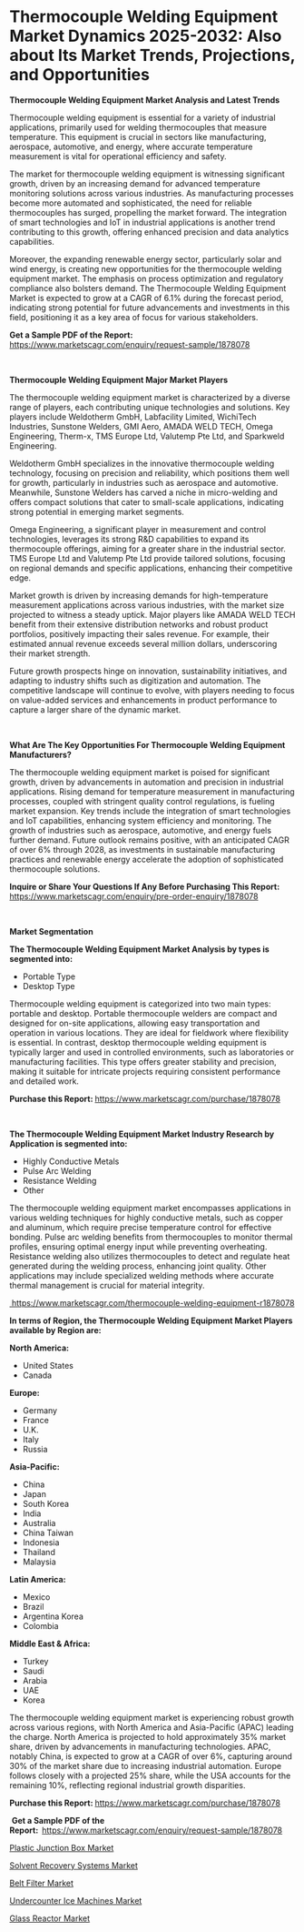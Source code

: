 <p><h1>Thermocouple Welding Equipment Market Dynamics 2025-2032: Also about Its Market Trends, Projections, and Opportunities</h1></p><p><strong>Thermocouple Welding Equipment Market Analysis and Latest Trends</strong></p>
<p><p>Thermocouple welding equipment is essential for a variety of industrial applications, primarily used for welding thermocouples that measure temperature. This equipment is crucial in sectors like manufacturing, aerospace, automotive, and energy, where accurate temperature measurement is vital for operational efficiency and safety. </p><p>The market for thermocouple welding equipment is witnessing significant growth, driven by an increasing demand for advanced temperature monitoring solutions across various industries. As manufacturing processes become more automated and sophisticated, the need for reliable thermocouples has surged, propelling the market forward. The integration of smart technologies and IoT in industrial applications is another trend contributing to this growth, offering enhanced precision and data analytics capabilities.</p><p>Moreover, the expanding renewable energy sector, particularly solar and wind energy, is creating new opportunities for the thermocouple welding equipment market. The emphasis on process optimization and regulatory compliance also bolsters demand. The Thermocouple Welding Equipment Market is expected to grow at a CAGR of 6.1% during the forecast period, indicating strong potential for future advancements and investments in this field, positioning it as a key area of focus for various stakeholders.</p></p>
<p><strong>Get a Sample PDF of the Report:&nbsp;</strong> <a href="https://www.marketscagr.com/enquiry/request-sample/1878078?utm_campaign=1868&utm_medium=2&utm_source=Github&utm_content=ia&utm_term=11042025&utm_id=thermocouple-welding-equipment">https://www.marketscagr.com/enquiry/request-sample/1878078</a></p>
<p>&nbsp;</p>
<p><strong>Thermocouple Welding Equipment Major Market Players</strong></p>
<p><p>The thermocouple welding equipment market is characterized by a diverse range of players, each contributing unique technologies and solutions. Key players include Weldotherm GmbH, Labfacility Limited, WichiTech Industries, Sunstone Welders, GMI Aero, AMADA WELD TECH, Omega Engineering, Therm-x, TMS Europe Ltd, Valutemp Pte Ltd, and Sparkweld Engineering. </p><p>Weldotherm GmbH specializes in the innovative thermocouple welding technology, focusing on precision and reliability, which positions them well for growth, particularly in industries such as aerospace and automotive. Meanwhile, Sunstone Welders has carved a niche in micro-welding and offers compact solutions that cater to small-scale applications, indicating strong potential in emerging market segments.</p><p>Omega Engineering, a significant player in measurement and control technologies, leverages its strong R&D capabilities to expand its thermocouple offerings, aiming for a greater share in the industrial sector. TMS Europe Ltd and Valutemp Pte Ltd provide tailored solutions, focusing on regional demands and specific applications, enhancing their competitive edge.</p><p>Market growth is driven by increasing demands for high-temperature measurement applications across various industries, with the market size projected to witness a steady uptick. Major players like AMADA WELD TECH benefit from their extensive distribution networks and robust product portfolios, positively impacting their sales revenue. For example, their estimated annual revenue exceeds several million dollars, underscoring their market strength.</p><p>Future growth prospects hinge on innovation, sustainability initiatives, and adapting to industry shifts such as digitization and automation. The competitive landscape will continue to evolve, with players needing to focus on value-added services and enhancements in product performance to capture a larger share of the dynamic market.</p></p>
<p>&nbsp;</p>
<p><strong>What Are The Key Opportunities For Thermocouple Welding Equipment Manufacturers?</strong></p>
<p><p>The thermocouple welding equipment market is poised for significant growth, driven by advancements in automation and precision in industrial applications. Rising demand for temperature measurement in manufacturing processes, coupled with stringent quality control regulations, is fueling market expansion. Key trends include the integration of smart technologies and IoT capabilities, enhancing system efficiency and monitoring. The growth of industries such as aerospace, automotive, and energy fuels further demand. Future outlook remains positive, with an anticipated CAGR of over 6% through 2028, as investments in sustainable manufacturing practices and renewable energy accelerate the adoption of sophisticated thermocouple solutions.</p></p>
<p><strong>Inquire or Share Your Questions If Any Before Purchasing This Report:</strong> <a href="https://www.marketscagr.com/enquiry/pre-order-enquiry/1878078?utm_campaign=1868&utm_medium=2&utm_source=Github&utm_content=ia&utm_term=11042025&utm_id=thermocouple-welding-equipment">https://www.marketscagr.com/enquiry/pre-order-enquiry/1878078</a></p>
<p>&nbsp;</p>
<p><strong>Market Segmentation</strong></p>
<p><strong>The Thermocouple Welding Equipment Market Analysis by types is segmented into:</strong></p>
<p><ul><li>Portable Type</li><li>Desktop Type</li></ul></p>
<p><p>Thermocouple welding equipment is categorized into two main types: portable and desktop. Portable thermocouple welders are compact and designed for on-site applications, allowing easy transportation and operation in various locations. They are ideal for fieldwork where flexibility is essential. In contrast, desktop thermocouple welding equipment is typically larger and used in controlled environments, such as laboratories or manufacturing facilities. This type offers greater stability and precision, making it suitable for intricate projects requiring consistent performance and detailed work.</p></p>
<p><strong>Purchase this Report:&nbsp;</strong><a href="https://www.marketscagr.com/purchase/1878078?utm_campaign=1868&utm_medium=2&utm_source=Github&utm_content=ia&utm_term=11042025&utm_id=thermocouple-welding-equipment">https://www.marketscagr.com/purchase/1878078</a></p>
<p>&nbsp;</p>
<p><strong>The Thermocouple Welding Equipment Market Industry Research by Application is segmented into:</strong></p>
<p><ul><li>Highly Conductive Metals</li><li>Pulse Arc Welding</li><li>Resistance Welding</li><li>Other</li></ul></p>
<p><p>The thermocouple welding equipment market encompasses applications in various welding techniques for highly conductive metals, such as copper and aluminum, which require precise temperature control for effective bonding. Pulse arc welding benefits from thermocouples to monitor thermal profiles, ensuring optimal energy input while preventing overheating. Resistance welding also utilizes thermocouples to detect and regulate heat generated during the welding process, enhancing joint quality. Other applications may include specialized welding methods where accurate thermal management is crucial for material integrity.</p></p>
<p><a href="https://www.marketscagr.com/thermocouple-welding-equipment-r1878078?utm_campaign=1868&utm_medium=2&utm_source=Github&utm_content=ia&utm_term=11042025&utm_id=thermocouple-welding-equipment">&nbsp;https://www.marketscagr.com/thermocouple-welding-equipment-r1878078</a></p>
<p><strong>In terms of Region, the Thermocouple Welding Equipment Market Players available by Region are:</strong></p>
<p>
    <p> <strong> North America: </strong>
        <ul>
            <li>United States</li>
            <li>Canada</li>
        </ul>
        </p> 
    <p> <strong> Europe: </strong>
        <ul>
            <li>Germany</li>
            <li>France</li>
            <li>U.K.</li>
            <li>Italy</li>
            <li>Russia</li>
        </ul>
        </p> 
    <p> <strong> Asia-Pacific: </strong>
        <ul>
            <li>China</li>
            <li>Japan</li>
            <li>South Korea</li>
            <li>India</li>
            <li>Australia</li>
            <li>China Taiwan</li>
            <li>Indonesia</li>
            <li>Thailand</li>
            <li>Malaysia</li>
        </ul>
        </p> 
    <p> <strong> Latin America: </strong>
        <ul>
            <li>Mexico</li>
            <li>Brazil</li>
            <li>Argentina Korea</li>
            <li>Colombia</li>
        </ul>
        </p> 
    <p> <strong> Middle East & Africa: </strong>
        <ul>
            <li>Turkey</li>
            <li>Saudi</li>
            <li>Arabia</li>
            <li>UAE</li>
            <li>Korea</li>
        </ul>
    </p>
    </p>
<p><p>The thermocouple welding equipment market is experiencing robust growth across various regions, with North America and Asia-Pacific (APAC) leading the charge. North America is projected to hold approximately 35% market share, driven by advancements in manufacturing technologies. APAC, notably China, is expected to grow at a CAGR of over 6%, capturing around 30% of the market share due to increasing industrial automation. Europe follows closely with a projected 25% share, while the USA accounts for the remaining 10%, reflecting regional industrial growth disparities.</p></p>
<p><strong>Purchase this Report: </strong><a href="https://www.marketscagr.com/purchase/1878078?utm_campaign=1868&utm_medium=2&utm_source=Github&utm_content=ia&utm_term=11042025&utm_id=thermocouple-welding-equipment">https://www.marketscagr.com/purchase/1878078</a></p>
<p>&nbsp;<strong>Get a Sample PDF of the Report:&nbsp;&nbsp;</strong><a href="https://www.marketscagr.com/enquiry/request-sample/1878078?utm_campaign=1868&utm_medium=2&utm_source=Github&utm_content=ia&utm_term=11042025&utm_id=thermocouple-welding-equipment">https://www.marketscagr.com/enquiry/request-sample/1878078</a></p>
<p><strong></strong></p>
<p><p><a href="https://github.com/zalubakoraka/Market-Research-Report-List-1/blob/main/plastic-junction-box-market.md?utm_campaign=1868&utm_medium=2&utm_source=Github&utm_content=ia&utm_term=11042025&utm_id=thermocouple-welding-equipment">Plastic Junction Box Market</a></p><p><a href="https://github.com/yaldotiedegq/Market-Research-Report-List-1/blob/main/solvent-recovery-systems-market.md?utm_campaign=1868&utm_medium=2&utm_source=Github&utm_content=ia&utm_term=11042025&utm_id=thermocouple-welding-equipment">Solvent Recovery Systems Market</a></p><p><a href="https://github.com/fahieraudau9/Market-Research-Report-List-1/blob/main/belt-filter-market.md?utm_campaign=1868&utm_medium=2&utm_source=Github&utm_content=ia&utm_term=11042025&utm_id=thermocouple-welding-equipment">Belt Filter Market</a></p><p><a href="https://github.com/sacmatidora/Market-Research-Report-List-1/blob/main/undercounter-ice-machines-market.md?utm_campaign=1868&utm_medium=2&utm_source=Github&utm_content=ia&utm_term=11042025&utm_id=thermocouple-welding-equipment">Undercounter Ice Machines Market</a></p><p><a href="https://github.com/shiahbuyerin/Market-Research-Report-List-1/blob/main/glass-reactor-market.md?utm_campaign=1868&utm_medium=2&utm_source=Github&utm_content=ia&utm_term=11042025&utm_id=thermocouple-welding-equipment">Glass Reactor Market</a></p></p>